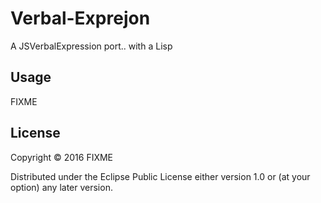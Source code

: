 # Verbal-Exprejon

A JSVerbalExpression port.. with a Lisp

## Usage

FIXME

## License

Copyright © 2016 FIXME

Distributed under the Eclipse Public License either version 1.0 or (at
your option) any later version.
